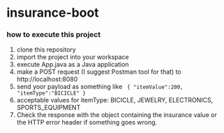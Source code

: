 # insurance-boot

### how to execute this project
1. clone this repository
1. import the project into your workspace
1. execute App.java as a Java application
1. make a POST request (I suggest Postman tool for that) to http://localhost:8080
  1. send yoor payload as something like  ``` {
	"itemValue":200,
	"itemType":"BICICLE"
}```
  1. acceptable values for itemType: BICICLE, JEWELRY, ELECTRONICS, SPORTS_EQUIPMENT
1. Check the response with the object containing the insurance value or the HTTP error header if something goes wrong.
